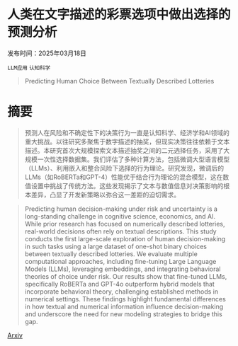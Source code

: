 # 人类在文字描述的彩票选项中做出选择的预测分析

发布时间：2025年03月18日

`LLM应用` `认知科学`

> Predicting Human Choice Between Textually Described Lotteries

# 摘要

> 预测人在风险和不确定性下的决策行为一直是认知科学、经济学和AI领域的重大挑战。以往研究多聚焦于数字描述的抽奖，但现实决策往往依赖于文本描述。本研究首次大规模探索文本描述抽奖之间的二元选择任务，采用了大规模一次性选择数据集。我们评估了多种计算方法，包括微调大型语言模型（LLMs）、利用嵌入和整合风险下选择的行为理论。研究发现，微调后的LLMs（如RoBERTa和GPT-4）性能优于结合行为理论的混合模型，这在数值设置中挑战了传统方法。这些发现揭示了文本与数值信息对决策影响的根本差异，凸显了开发新策略以弥合这一差距的迫切需求。

> Predicting human decision-making under risk and uncertainty is a long-standing challenge in cognitive science, economics, and AI. While prior research has focused on numerically described lotteries, real-world decisions often rely on textual descriptions. This study conducts the first large-scale exploration of human decision-making in such tasks using a large dataset of one-shot binary choices between textually described lotteries. We evaluate multiple computational approaches, including fine-tuning Large Language Models (LLMs), leveraging embeddings, and integrating behavioral theories of choice under risk. Our results show that fine-tuned LLMs, specifically RoBERTa and GPT-4o outperform hybrid models that incorporate behavioral theory, challenging established methods in numerical settings. These findings highlight fundamental differences in how textual and numerical information influence decision-making and underscore the need for new modeling strategies to bridge this gap.

[Arxiv](https://arxiv.org/abs/2503.14004)